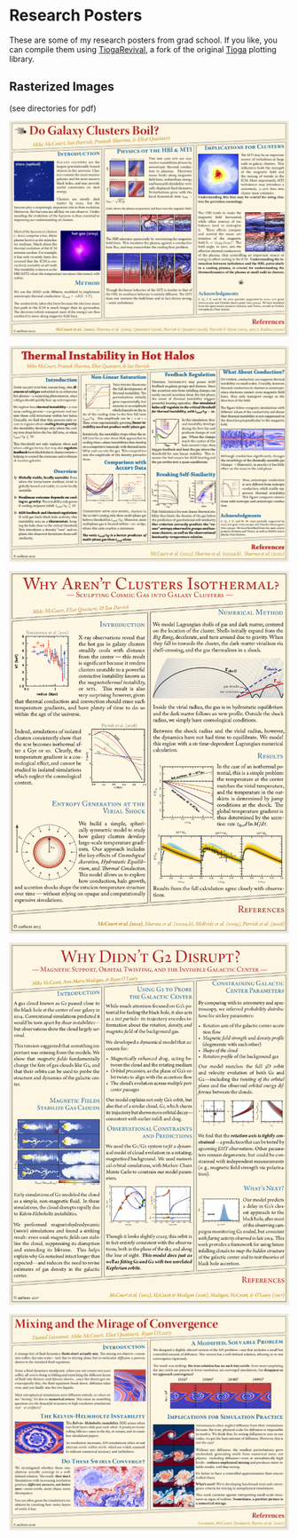 # Research Posters

These are some of my research posters from grad school.
If you like, you can compile them using [TiogaRevival](https://github.com/mkmcc/TiogaRevival), a fork of the original [Tioga](https://tioga.sourceforge.net) plotting library.


## Rasterized Images
(see directories for pdf)

![buoyancy poster](./BuoyancySaturation/buoyancy-saturation.png)

![thermal instability poster](./ThermalInstability/thermal-instability.png)

![outer parts poster](./OuterParts/outer-parts.png)

![gas clouds poster](./GasClouds/gas-clouds.png)

![mixing](./Mixing/mixing.png)
